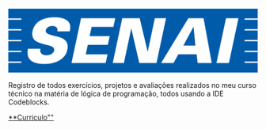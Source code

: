 ![logo](https://github.com/vJhonatan/logica-de-program-senai/blob/main/senai-logo.png)

Registro de todos exercícios, projetos e avaliações realizados no meu curso técnico na matéria de lógica de programação, todos usando a IDE Codeblocks.

<a href="https://github.com/vJhonatan/logica-de-program-senai/blob/main/CV-JhonatanPereira.pdf" class="nav-link">**Curriculo""</a>

